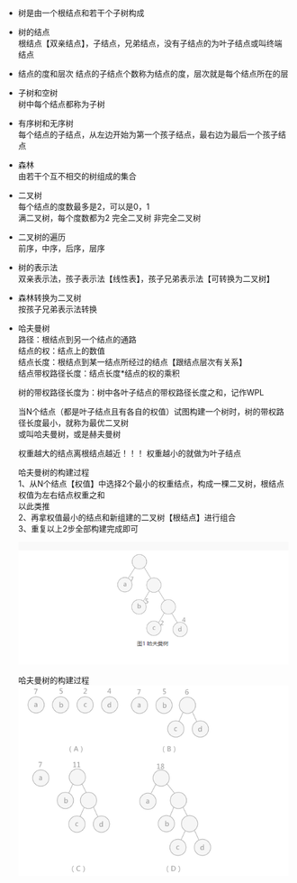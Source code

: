 ### 
- 树是由一个根结点和若干个子树构成  
- 树的结点  
    根结点【双亲结点】，子结点，兄弟结点，没有子结点的为叶子结点或叫终端结点
- 结点的度和层次
    结点的子结点个数称为结点的度，层次就是每个结点所在的层  
    
- 子树和空树  
    树中每个结点都称为子树  
    
- 有序树和无序树  
    每个结点的子结点，从左边开始为第一个孩子结点，最右边为最后一个孩子结点  
    
- 森林  
    由若干个互不相交的树组成的集合    
   
- 二叉树  
    每个结点的度数最多是2，可以是0，1  
    满二叉树，每个度数都为2
    完全二叉树 
    非完全二叉树  
    
- 二叉树的遍历  
    前序，中序，后序，层序  
    
- 树的表示法  
    双亲表示法，孩子表示法【线性表】，孩子兄弟表示法【可转换为二叉树】  
    
- 森林转换为二叉树  
    按孩子兄弟表示法转换  
    
- 哈夫曼树  
    路径：根结点到另一个结点的通路  
    结点的权：结点上的数值  
    结点长度：根结点到某一结点所经过的结点【跟结点层次有关系】  
    结点带权路径长度：结点长度*结点的权的乘积  
    
    树的带权路径长度为：树中各叶子结点的带权路径长度之和，记作WPL    
    
    当N个结点（都是叶子结点且有各自的权值）试图构建一个树时，树的带权路径长度最小，就称为最优二叉树  
    或叫哈夫曼树，或是赫夫曼树    
    
    权重越大的结点离根结点越近！！！   权重越小的就做为叶子结点  
    
    哈夫曼树的构建过程  
    1、从N个结点【权值】中选择2个最小的权重结点，构成一棵二叉树，根结点权值为左右结点权重之和  
    以此类推  
    2、再拿权值最小的结点和新组建的二叉树【根结点】进行组合   
    3、重复以上2步全部构建完成即可   
    
    ![WPL](images/1.png)  
    
    哈夫曼树的构建过程   
    ![WPL](images/2.png)   